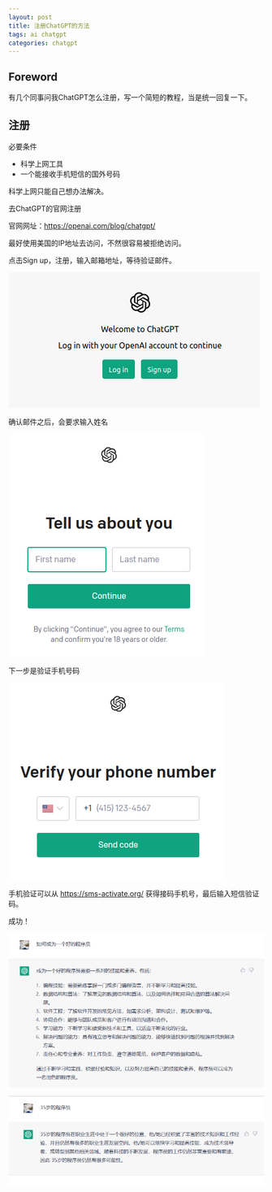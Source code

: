 ```yaml
---
layout: post
title: 注册ChatGPT的方法
tags: ai chatgpt
categories: chatgpt
---
```

## Foreword

有几个同事问我ChatGPT怎么注册，写一个简短的教程，当是统一回复一下。

## 注册

必要条件

* 科学上网工具
* 一个能接收手机短信的国外号码

科学上网只能自己想办法解决。

去ChatGPT的官网注册

官网网址：https://openai.com/blog/chatgpt/

最好使用美国的IP地址去访问，不然很容易被拒绝访问。

点击Sign up，注册，输入邮箱地址，等待验证邮件。

![](/assets/images/ChatGPT/1.png)

确认邮件之后，会要求输入姓名

![](/assets/images/ChatGPT/2.png)

下一步是验证手机号码

![](/assets/images/ChatGPT/3.png)

手机验证可以从 https://sms-activate.org/ 获得接码手机号，最后输入短信验证码。

成功！

![](/assets/images/ChatGPT/4.png)

![](/assets/images/ChatGPT/5.png)
